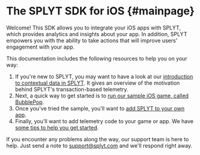 The SPLYT SDK for iOS {#mainpage}
=========

Welcome!  This SDK allows you to integrate your iOS apps with SPLYT, which provides analytics and insights about your app.  In addition, SPLYT empowers you with the ability to take actions that will improve users' engagement with your app.

This documentation includes the following resources to help you on your way:

1. If you're new to SPLYT, you may want to have a look at our [introduction to contextual data in SPLYT](md_intro-context_intro-context.html).  It gives an overview of the motivation behind SPLYT's transaction-based telemetry.
2. Next, a quick way to get started is to [run our sample iOS game, called BubblePop](md_sample-walkthrough_sample-walkthrough.html).
3. Once you've tried the sample, you'll want to [add SPLYT to your own app](md_adding-splyt_adding-splyt.html).
4. Finally, you'll want to add telemetry code to your game or app.  We have [some tips to help you get started](md_gettingstarted_gettingstarted.html).

If you encounter any problems along the way, our support team is here to help.  Just send a note to [support@splyt.com](mailto:support@splyt.com) and we'll respond right away.
